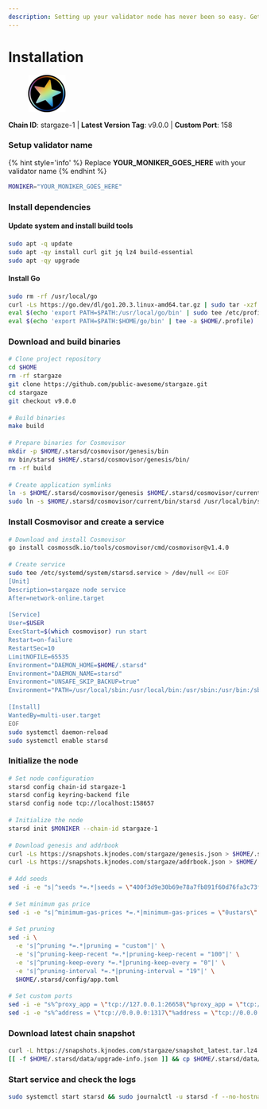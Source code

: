 ```yaml
---
description: Setting up your validator node has never been so easy. Get your validator running in minutes by following step by step instructions.
---
```


# Installation

<figure><img src="https://raw.githubusercontent.com/kj89/cosmos-images/main/logos/stargaze.png" alt=""><figcaption></figcaption></figure>

**Chain ID**: stargaze-1 | **Latest Version Tag**: v9.0.0 | **Custom Port**: 158

### Setup validator name

{% hint style='info' %}
Replace **YOUR_MONIKER_GOES_HERE** with your validator name
{% endhint %}

```bash
MONIKER="YOUR_MONIKER_GOES_HERE"
```

### Install dependencies

#### Update system and install build tools

```bash
sudo apt -q update
sudo apt -qy install curl git jq lz4 build-essential
sudo apt -qy upgrade
```

#### Install Go

```bash
sudo rm -rf /usr/local/go
curl -Ls https://go.dev/dl/go1.20.3.linux-amd64.tar.gz | sudo tar -xzf - -C /usr/local
eval $(echo 'export PATH=$PATH:/usr/local/go/bin' | sudo tee /etc/profile.d/golang.sh)
eval $(echo 'export PATH=$PATH:$HOME/go/bin' | tee -a $HOME/.profile)
```

### Download and build binaries

```bash
# Clone project repository
cd $HOME
rm -rf stargaze
git clone https://github.com/public-awesome/stargaze.git
cd stargaze
git checkout v9.0.0

# Build binaries
make build

# Prepare binaries for Cosmovisor
mkdir -p $HOME/.starsd/cosmovisor/genesis/bin
mv bin/starsd $HOME/.starsd/cosmovisor/genesis/bin/
rm -rf build

# Create application symlinks
ln -s $HOME/.starsd/cosmovisor/genesis $HOME/.starsd/cosmovisor/current
sudo ln -s $HOME/.starsd/cosmovisor/current/bin/starsd /usr/local/bin/starsd
```

### Install Cosmovisor and create a service

```bash
# Download and install Cosmovisor
go install cosmossdk.io/tools/cosmovisor/cmd/cosmovisor@v1.4.0

# Create service
sudo tee /etc/systemd/system/starsd.service > /dev/null << EOF
[Unit]
Description=stargaze node service
After=network-online.target

[Service]
User=$USER
ExecStart=$(which cosmovisor) run start
Restart=on-failure
RestartSec=10
LimitNOFILE=65535
Environment="DAEMON_HOME=$HOME/.starsd"
Environment="DAEMON_NAME=starsd"
Environment="UNSAFE_SKIP_BACKUP=true"
Environment="PATH=/usr/local/sbin:/usr/local/bin:/usr/sbin:/usr/bin:/sbin:/bin:/usr/games:/usr/local/games:/snap/bin:$HOME/.starsd/cosmovisor/current/bin"

[Install]
WantedBy=multi-user.target
EOF
sudo systemctl daemon-reload
sudo systemctl enable starsd
```

### Initialize the node

```bash
# Set node configuration
starsd config chain-id stargaze-1
starsd config keyring-backend file
starsd config node tcp://localhost:158657

# Initialize the node
starsd init $MONIKER --chain-id stargaze-1

# Download genesis and addrbook
curl -Ls https://snapshots.kjnodes.com/stargaze/genesis.json > $HOME/.starsd/config/genesis.json
curl -Ls https://snapshots.kjnodes.com/stargaze/addrbook.json > $HOME/.starsd/config/addrbook.json

# Add seeds
sed -i -e "s|^seeds *=.*|seeds = \"400f3d9e30b69e78a7fb891f60d76fa3c73f0ecc@stargaze.rpc.kjnodes.com:158659\"|" $HOME/.starsd/config/config.toml

# Set minimum gas price
sed -i -e "s|^minimum-gas-prices *=.*|minimum-gas-prices = \"0ustars\"|" $HOME/.starsd/config/app.toml

# Set pruning
sed -i \
  -e 's|^pruning *=.*|pruning = "custom"|' \
  -e 's|^pruning-keep-recent *=.*|pruning-keep-recent = "100"|' \
  -e 's|^pruning-keep-every *=.*|pruning-keep-every = "0"|' \
  -e 's|^pruning-interval *=.*|pruning-interval = "19"|' \
  $HOME/.starsd/config/app.toml

# Set custom ports
sed -i -e "s%^proxy_app = \"tcp://127.0.0.1:26658\"%proxy_app = \"tcp://127.0.0.1:158658\"%; s%^laddr = \"tcp://127.0.0.1:26657\"%laddr = \"tcp://127.0.0.1:158657\"%; s%^pprof_laddr = \"localhost:6060\"%pprof_laddr = \"localhost:158060\"%; s%^laddr = \"tcp://0.0.0.0:26656\"%laddr = \"tcp://0.0.0.0:158656\"%; s%^prometheus_listen_addr = \":26660\"%prometheus_listen_addr = \":158660\"%" $HOME/.starsd/config/config.toml
sed -i -e "s%^address = \"tcp://0.0.0.0:1317\"%address = \"tcp://0.0.0.0:158317\"%; s%^address = \":8080\"%address = \":158080\"%; s%^address = \"0.0.0.0:9090\"%address = \"0.0.0.0:158090\"%; s%^address = \"0.0.0.0:9091\"%address = \"0.0.0.0:158091\"%; s%:8545%:158545%; s%:8546%:158546%; s%:6065%:158065%" $HOME/.starsd/config/app.toml
```

### Download latest chain snapshot

```bash
curl -L https://snapshots.kjnodes.com/stargaze/snapshot_latest.tar.lz4 | tar -Ilz4 -xf - -C $HOME/.starsd
[[ -f $HOME/.starsd/data/upgrade-info.json ]] && cp $HOME/.starsd/data/upgrade-info.json $HOME/.starsd/cosmovisor/genesis/upgrade-info.json
```

### Start service and check the logs

```bash
sudo systemctl start starsd && sudo journalctl -u starsd -f --no-hostname -o cat
```
